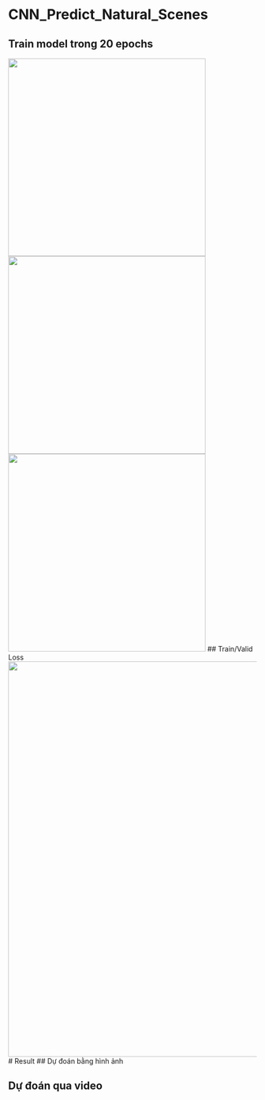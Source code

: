 # CNN_Predict_Natural_Scenes
## Train model trong 20 epochs
<img src="https://github.com/NhanTranCoding/CNN_Predict_Natural_Scenes/assets/129369698/45a78330-8f11-49c2-871a-3dbe07389fd0" width="400">
<img src="https://github.com/NhanTranCoding/CNN_Predict_Natural_Scenes/assets/129369698/9e443479-b47a-4911-8c38-d0894fa5a055" width="400">
<img src="https://github.com/NhanTranCoding/CNN_Predict_Natural_Scenes/assets/129369698/9dcb3cdb-8391-480a-8ea7-2326b075cae5" width="400">
## Train/Valid Loss
<img src="https://github.com/NhanTranCoding/CNN_Predict_Natural_Scenes/assets/129369698/8c90879c-0a16-468d-8a47-5550430a567e" width="800"><br>
# Result
## Dự đoán bằng hình ảnh 

## Dự đoán qua video
